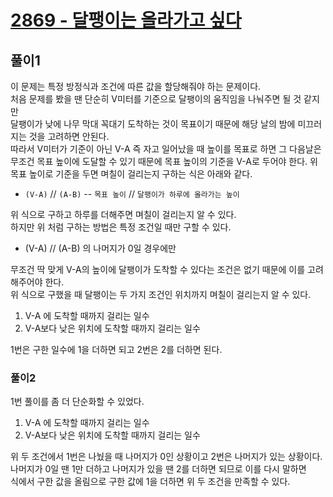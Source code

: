 # [2869 - 달팽이는 올라가고 싶다](https://www.acmicpc.net/problem/2869)

## 풀이1
이 문제는 특정 방정식과 조건에 따른 값을 할당해줘야 하는 문제이다.\
처음 문제를 봤을 땐 단순히 V미터를 기준으로 달팽이의 움직임을 나눠주면 될 것 같지만\
달팽이가 낮에 나무 막대 꼭대기 도착하는 것이 목표이기 때문에 해당 날의 밤에 미끄러지는 것을 고려하면 안된다.\
따라서 V미터가 기준이 아닌 V-A 즉 자고 일어났을 때 높이를 목표로 하면 그 다음날은 무조건 목표 높이에 도달할 수 있기 때문에 목표 높이의 기준을 V-A로 두어야 한다.
위 목표 높이로 기준을 두면 며칠이 걸리는지 구하는 식은 아래와 같다.
- `(V-A)` // `(A-B)` -- `목표 높이` // `달팽이가 하루에 올라가는 높이`

위 식으로 구하고 하루를 더해주면 며칠이 걸리는지 알 수 있다.\
하지만 위 처럼 구하는 방법은 특정 조건일 때만 구할 수 있다.
- (V-A) // (A-B) 의 나머지가 0일 경우에만

무조건 딱 맞게 V-A의 높이에 달팽이가 도착할 수 있다는 조건은 없기 때문에 이를 고려해주어야 한다.\
위 식으로 구했을 때 달팽이는 두 가지 조건인 위치까지 며칠이 걸리는지 알 수 있다.
1. V-A 에 도착할 때까지 걸리는 일수
2. V-A보다 낮은 위치에 도착할 때까지 걸리는 일수

1번은 구한 일수에 1을 더하면 되고 2번은 2를 더하면 된다.

### 풀이2
1번 풀이를 좀 더 단순화할 수 있었다.
1. V-A 에 도착할 때까지 걸리는 일수
2. V-A보다 낮은 위치에 도착할 때까지 걸리는 일수

위 두 조건에서 1번은 나눴을 때 나머지가 0인 상황이고 2번은 나머지가 있는 상황이다.\
나머지가 0일 땐 1만 더하고 나머지가 있을 땐 2를 더하면 되므로 이를 다시 말하면\
식에서 구한 값을 올림으로 구한 값에 1을 더하면 위 두 조건을 만족할 수 있다.